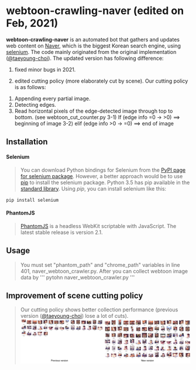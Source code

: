 # webtoon-crawling-naver (edited on Feb, 2021)

  **webtoon-crawling-naver** is an automated bot that gathers and updates web content on [Naver](http://www.naver.com/), which is the biggest Korean search engine, using [selenium](http://selenium-python.readthedocs.io/). The code mainly originated from the original implementation ([@taeyoung-choi](https://www.github.com/taeyoung-choi/naver-crawler)).
   The updated version has following difference:
   
1. fixed minor bugs in 2021.

2. edited cutting policy (more elaborately cut by scene).
 Our cutting policy is as follows:
 1) Appending every partial image.
 2) Detecting edges.
 3) Read horizontal pixels of the edge-detected image through top to bottom. (see webtoon_cut_counter.py
   3-1) If (edge info =0 -> >0) ==> beginning of image
   3-2) elif (edge info >0 -> =0) ==> end of image
 
## Installation

#### Selenium
>You can download Python bindings for Selenium from the [PyPI page for selenium package](https://pypi.python.org/pypi/selenium). However, a better approach would be to use [pip](https://pip.pypa.io/en/latest/installing/) to install the selenium package. Python 3.5 has pip available in the [standard library](https://docs.python.org/3.5/installing/index.html). Using *pip*, you can install selenium like this:
```
pip install selenium
```

#### PhantomJS
>[PhantomJS](http://phantomjs.org/download.html) is a headless WebKit scriptable with JavaScript. The latest stable release is version 2.1.


## Usage
>You must set "phantom_path" and "chrome_path" variables in line 401, naver_webtoon_crawler.py. After you can collect webtoon image data by
'''
pytohn naver_webtoon_crawler.py
'''


## Improvement of scene cutting policy
> Our cutting policy shows better collection performance (previous version ([@taeyoung-choi](https://www.github.com/taeyoung-choi/naver-crawler)) lose a lot of cuts).
![image](https://github.com/ckdghk77/naver-crawler/blob/master/fig/edited_cutting_policy.png)
